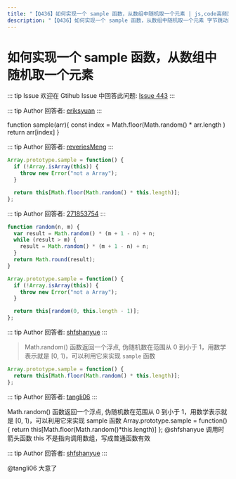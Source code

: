 ```yaml
---
title: "【Q436】如何实现一个 sample 函数，从数组中随机取一个元素 | js,code高频面试题"
description: "【Q436】如何实现一个 sample 函数，从数组中随机取一个元素 字节跳动面试题、阿里腾讯面试题、美团小米面试题。"
---
```


# 如何实现一个 sample 函数，从数组中随机取一个元素

::: tip Issue
欢迎在 Gtihub Issue 中回答此问题: [Issue 443](https://github.com/shfshanyue/Daily-Question/issues/443)
:::

::: tip Author
回答者: [eriksyuan](https://github.com/eriksyuan)
:::

function sample(arr){
const index = Math.floor(Math.random() \* arr.length )
return arr[index]
}

::: tip Author
回答者: [reveriesMeng](https://github.com/reveriesMeng)
:::

```javascript
Array.prototype.sample = function() {
  if (!Array.isArray(this)) {
    throw new Error("not a Array");
  }

  return this[Math.floor(Math.random() * this.length)];
};
```

::: tip Author
回答者: [271853754](https://github.com/271853754)
:::

```js
function random(n, m) {
  var result = Math.random() * (m + 1 - n) + n;
  while (result > m) {
    result = Math.random() * (m + 1 - n) + n;
  }
  return Math.round(result);
}

Array.prototype.sample = function() {
  if (!Array.isArray(this)) {
    throw new Error("not a Array");
  }

  return this[random(0, this.length - 1)];
};
```

::: tip Author
回答者: [shfshanyue](https://github.com/shfshanyue)
:::

> Math.random() 函数返回一个浮点, 伪随机数在范围从 0 到小于 1，用数学表示就是 [0, 1)，可以利用它来实现 `sample` 函数

```js
Array.prototype.sample = function() {
  return this[Math.floor(Math.random() * this.length)];
};
```

::: tip Author
回答者: [tangli06](https://github.com/tangli06)
:::

Math.random() 函数返回一个浮点, 伪随机数在范围从 0 到小于 1，用数学表示就是 [0, 1)，可以利用它来实现 sample 函数
Array.prototype.sample = function() {
return this[Math.floor(Math.random()*this.length)]
};
@shfshanyue 调用时箭头函数 this 不是指向调用数组，写成普通函数有效

::: tip Author
回答者: [shfshanyue](https://github.com/shfshanyue)
:::

@tangli06 大意了
